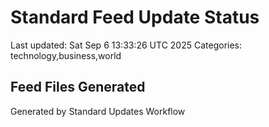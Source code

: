 # Standard Feed Update Status
Last updated: Sat Sep  6 13:33:26 UTC 2025
Categories: technology,business,world

## Feed Files Generated

Generated by Standard Updates Workflow
